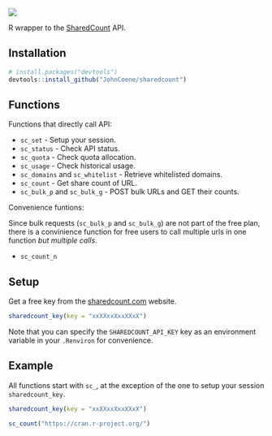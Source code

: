 ![](https://www.sharedcount.com/sharedcount.svg)

R wrapper to the [SharedCount](https://www.sharedcount.com) API.

## Installation

``` r
# install.packages("devtools")
devtools::install_github("JohnCoene/sharedcount")
```
## Functions

Functions that directly call API:

- `sc_set` - Setup your session.
- `sc_status` - Check API status.
- `sc_quota` - Check quota allocation.
- `sc_usage` - Check historical usage.
- `sc_domains` and `sc_whitelist` - Retrieve whitelisted domains.
- `sc_count` - Get share count of URL.
- `sc_bulk_p` and `sc_bulk_g` - POST bulk URLs and GET their counts.

Convenience funtions:

Since bulk requests (`sc_bulk_p` and `sc_bulk_g`) are not part of the free plan, there is a convinience function for free users to call multiple urls in one function _but multiple calls_.

- `sc_count_n`

## Setup

Get a free key from the [sharedcount.com](https://www.sharedcount.com/) website.

``` r
sharedcount_key(key = "xxXXxxXxxXXxX")
```

Note that you can specify the `SHAREDCOUNT_API_KEY` key as an environment variable in your `.Renviron` for convenience.

## Example

All functions start with `sc_`, at the exception of the one to setup your session `sharedcount_key`.

``` r
sharedcount_key(key = "xxXXxxXxxXXxX")

sc_count("https://cran.r-project.org/")
```
